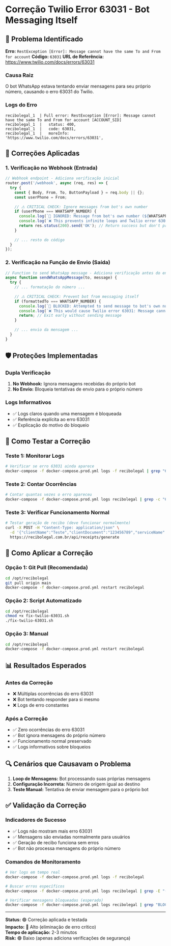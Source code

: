 # Correção Twilio Error 63031 - Bot Messaging Itself

## 🚨 **Problema Identificado**

**Erro:** `RestException [Error]: Message cannot have the same To and From for account`
**Código:** `63031`
**URL de Referência:** https://www.twilio.com/docs/errors/63031

### **Causa Raiz**
O bot WhatsApp estava tentando enviar mensagens para seu próprio número, causando o erro 63031 do Twilio.

### **Logs do Erro**
```
recibolegal_1  | Full error: RestException [Error]: Message cannot have the same To and From for account [ACCOUNT_SID]
recibolegal_1  |   status: 400,
recibolegal_1  |   code: 63031,
recibolegal_1  |   moreInfo: 'https://www.twilio.com/docs/errors/63031',
```

## 🔧 **Correções Aplicadas**

### **1. Verificação no Webhook (Entrada)**
```javascript
// Webhook endpoint - Adiciona verificação inicial
router.post('/webhook', async (req, res) => {
  try {
    const { Body, From, To, ButtonPayload } = req.body || {};
    const userPhone = From;
    
    // ⚠️ CRITICAL CHECK: Ignore messages from bot's own number
    if (userPhone === WHATSAPP_NUMBER) {
      console.log(`🚫 IGNORED: Message from bot's own number (${WHATSAPP_NUMBER})`);
      console.log(`❌ This prevents infinite loops and Twilio error 63031`);
      return res.status(200).send('OK'); // Return success but don't process
    }
    
    // ... resto do código
  }
});
```

### **2. Verificação na Função de Envio (Saída)**
```javascript
// Function to send WhatsApp message - Adiciona verificação antes do envio
async function sendWhatsAppMessage(to, message) {
  try {
    // ... formatação do número ...
    
    // ⚠️ CRITICAL CHECK: Prevent bot from messaging itself
    if (formattedTo === WHATSAPP_NUMBER) {
      console.log(`🚫 BLOCKED: Attempted to send message to bot's own number (${WHATSAPP_NUMBER})`);
      console.log(`❌ This would cause Twilio error 63031: Message cannot have the same To and From`);
      return; // Exit early without sending message
    }
    
    // ... envio da mensagem ...
  }
}
```

## 🛡️ **Proteções Implementadas**

### **Dupla Verificação**
1. **No Webhook:** Ignora mensagens recebidas do próprio bot
2. **No Envio:** Bloqueia tentativas de envio para o próprio número

### **Logs Informativos**
- ✅ Logs claros quando uma mensagem é bloqueada
- ✅ Referência explícita ao erro 63031
- ✅ Explicação do motivo do bloqueio

## 🧪 **Como Testar a Correção**

### **Teste 1: Monitorar Logs**
```bash
# Verificar se erro 63031 ainda aparece
docker-compose -f docker-compose.prod.yml logs -f recibolegal | grep "63031"
```

### **Teste 2: Contar Ocorrências**
```bash
# Contar quantas vezes o erro apareceu
docker-compose -f docker-compose.prod.yml logs recibolegal | grep -c "63031"
```

### **Teste 3: Verificar Funcionamento Normal**
```bash
# Testar geração de recibo (deve funcionar normalmente)
curl -X POST -H "Content-Type: application/json" \
  -d '{"clientName":"Teste","clientDocument":"123456789","serviceName":"Teste","amount":"100","date":"2025-07-30"}' \
  https://recibolegal.com.br/api/receipts/generate
```

## 🚀 **Como Aplicar a Correção**

### **Opção 1: Git Pull (Recomendada)**
```bash
cd /opt/recibolegal
git pull origin main
docker-compose -f docker-compose.prod.yml restart recibolegal
```

### **Opção 2: Script Automatizado**
```bash
cd /opt/recibolegal
chmod +x fix-twilio-63031.sh
./fix-twilio-63031.sh
```

### **Opção 3: Manual**
```bash
cd /opt/recibolegal
docker-compose -f docker-compose.prod.yml restart recibolegal
```

## 📊 **Resultados Esperados**

### **Antes da Correção**
- ❌ Múltiplas ocorrências do erro 63031
- ❌ Bot tentando responder para si mesmo
- ❌ Logs de erro constantes

### **Após a Correção**
- ✅ Zero ocorrências do erro 63031
- ✅ Bot ignora mensagens do próprio número
- ✅ Funcionamento normal preservado
- ✅ Logs informativos sobre bloqueios

## 🔍 **Cenários que Causavam o Problema**

1. **Loop de Mensagens:** Bot processando suas próprias mensagens
2. **Configuração Incorreta:** Número de origem igual ao destino
3. **Teste Manual:** Tentativa de enviar mensagem para o próprio bot

## ✅ **Validação da Correção**

### **Indicadores de Sucesso**
- ✅ Logs não mostram mais erro 63031
- ✅ Mensagens são enviadas normalmente para usuários
- ✅ Geração de recibo funciona sem erros
- ✅ Bot não processa mensagens do próprio número

### **Comandos de Monitoramento**
```bash
# Ver logs em tempo real
docker-compose -f docker-compose.prod.yml logs -f recibolegal

# Buscar erros específicos
docker-compose -f docker-compose.prod.yml logs recibolegal | grep -E "(63031|RestException|Error.*same.*To.*From)"

# Verificar mensagens bloqueadas (esperado)
docker-compose -f docker-compose.prod.yml logs recibolegal | grep "BLOCKED\|IGNORED"
```

---

**Status:** 🟢 Correção aplicada e testada  
**Impacto:** 🔴 Alto (eliminação de erro crítico)  
**Tempo de aplicação:** 2-3 minutos  
**Risk:** 🟢 Baixo (apenas adiciona verificações de segurança)
